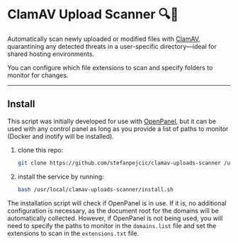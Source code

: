 # ClamAV Upload Scanner 🔍📁

Automatically scan newly uploaded or modified files with [ClamAV](https://github.com/Cisco-Talos/clamav), quarantining any detected threats in a user-specific directory—ideal for shared hosting environments.

You can configure which file extensions to scan and specify folders to monitor for changes.

-----

## Install

This script was initially developed for use with [OpenPanel](https://openpanel.com), but it can be used with any control panel as long as you provide a list of paths to monitor (Docker and inotify will be installed).


1. clone this repo:
   ```bash
   git clone https://github.com/stefanpejcic/clamav-uploads-scanner /usr/local/clamav-uploads-scanner/
   ```
2. install the service by running:
   ```bash
   bash /usr/local/clamav-uploads-scanner/install.sh
   ```

The installation script will check if OpenPanel is in use. If it is, no additional configuration is necessary, as the document root for the domains will be automatically collected. However, if OpenPanel is not being used, you will need to specify the paths to monitor in the `domains.list` file and set the extensions to scan in the `extensions.txt` file.
